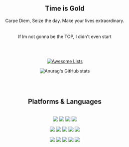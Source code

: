 <div align=center>      

  <br>                                                                                              

  <h2>Time is Gold<br/></h2>
  
  
<P>
  Carpe Diem, Seize the day. Make your lives extraordinary.<br/><br/>
  <br/>
  If Im not gonna be the TOP, I didn't even start<br/><br/>
<!--   The first step on a long journey to be the best<br/><br/> -->
  
</p>
  <br>  
<p align="center">
  <a href="https://awesome.re"><img src="https://awesome.re/badge.svg" alt="Awesome Lists"></a>
</p>

  ![Anurag's GitHub stats](https://github-readme-stats.vercel.app/api?username=Jun7892&show_icons=true&theme=radical)

<br></br>



  
 


  
  

## Platforms & Languages



<p>
  <br>
    <img src="https://img.shields.io/badge/html5-E34F26?style=for-the-badge&logo=html5&logoColor=white"> 
  <img src="https://img.shields.io/badge/css-1572B6?style=for-the-badge&logo=css3&logoColor=white"> 
  <img src="https://img.shields.io/badge/javascript-F7DF1E?style=for-the-badge&logo=javascript&logoColor=black"> 
  <img src="https://img.shields.io/badge/jquery-0769AD?style=for-the-badge&logo=jquery&logoColor=white">
  <br>
</p>
<p>
    <img src="https://img.shields.io/badge/django-092E20?style=for-the-badge&logo=django&logoColor=white">
  <img src="https://img.shields.io/badge/flask-000000?style=for-the-badge&logo=flask&logoColor=white">
      <img src="https://img.shields.io/badge/bootstrap-7952B3?style=for-the-badge&logo=bootstrap&logoColor=white">
  <img src="https://img.shields.io/badge/mongoDB-47A248?style=for-the-badge&logo=MongoDB&logoColor=white">
  <img src="https://img.shields.io/badge/sqlite-092E20?style=for-the-badge&logo=sqlite&logoColor=white">
  <br>
</p>

<p>
  <img src="https://img.shields.io/badge/python-3776AB?style=for-the-badge&logo=python&logoColor=white"> 
  <img src="https://img.shields.io/badge/docker-2496ED?style=for-the-badge&logo=docker&logoColor=white">
  <img src="https://img.shields.io/badge/sourcetree-0052CC?style=for-the-badge&logo=sourcetree&logoColor=white">
  <img src="https://img.shields.io/badge/Amazon S3-FF9E0F?style=for-the-badge&logo=Amazon S3&logoColor=white">
  <img src="https://img.shields.io/badge/MySQL-4479A1?style=for-the-badge&logo=MySQL&logoColor=white"/>
<!--   <img src="https://img.shields.io/badge/MySQL-4479A1?style=flat-square&logo=MySQL&logoColor=white"/> -->

</p>
</div>
</div>
